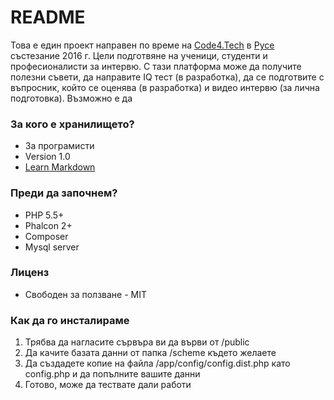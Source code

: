 # README #

Това е един проект направен по време на [Code4.Tech](http://code4.tech) в [Русе](http://code4.tech/%D1%80%D1%83%D1%81%D0%B5/) състезание 2016 г. Цели подготвяне на ученици, студенти и професионалисти за интервю. 
С тази платформа може да получите полезни съвети, да направите IQ тест (в разработка), да се подготвите с въпросник, който се оценява (в разработка) и видео интервю (за лична подготовка).
Възможно е да 

### За кого е хранилището? ###

* За програмисти
* Version 1.0
* [Learn Markdown](https://bitbucket.org/tutorials/markdowndemo)

### Преди да започнем? ###

* PHP 5.5+ 
* Phalcon 2+
* Composer
* Mysql server

### Лиценз ###

* Свободен за ползване - MIT

### Как да го инсталираме ###

1. Трябва да нагласите сървъра ви да върви от /public
2. Да качите базата данни от папка /scheme където желаете
3. Да създадете копие на файла /app/config/config.dist.php като config.php и да попълните вашите данни
4. Готово, може да тествате дали работи